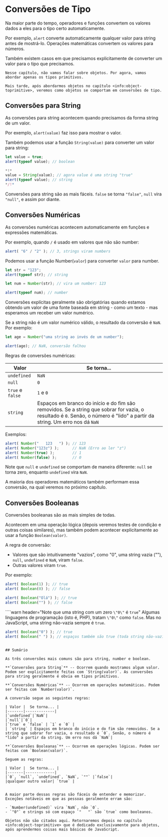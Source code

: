 # Conversões de Tipo

Na maior parte do tempo, operadores e funções convertem os valores dados a eles para o tipo certo automaticamente.

Por exemplo, `alert` converte automaticamente qualquer valor para string antes de mostrá-lo. Operações matemáticas convertem os valores para números.

Também existem casos em que precisamos explicitamente de converter um valor para o tipo que precisamos.

```smart header="Não vamos falar de objetos"
Nesse capítulo, não vamos falar sobre objetos. Por agora, vamos abordar apenas os tipos primitivos.

Mais tarde, após abordarmos objetos no capítulo <info:object-toprimitive>, veremos como objetos se comportam em conversões de tipo.
```

## Conversões para String

As conversões para string acontecem quando precisamos da forma string de um valor.

Por exemplo, `alert(value)` faz isso para mostrar o valor.

Também podemos usar a função `String(value)` para converter um valor para string:

```js run
let value = true;
alert(typeof value); // boolean

*!*
value = String(value); // agora value é uma string "true"
alert(typeof value); // string
*/!*
```

Conversões para string são as mais fáceis. `false` se torna `"false"`, `null` vira `"null"`, e assim por diante.
 
## Conversões Numéricas

As conversões numéricas acontecem automaticamente em funções e expressões matemáticas.

Por exemplo, quando `/` é usado em valores que não são number:

```js run
alert( "6" / "2" ); // 3, strings viram numbers
```

Podemos usar a função Number(`valor`) para converter `valor` para number.

```js run
let str = "123";
alert(typeof str); // string

let num = Number(str); // vira um number: 123

alert(typeof num); // number
```

Conversões explícitas geralmente são obrigatórias quando estamos obtendo um valor de uma fonte baseada em string - como um texto - mas esperamos um receber um valor numérico.

Se a string não é um valor numérico válido, o resultado da conversão é `NaN`. Por exemplo:

```js run
let age = Number("uma string ao invés de um number");

alert(age); // NaN, conversão falhou
```

Regras de conversões numéricas:

| Valor |  Se torna... |
|-------|-------------|
|`undefined`|`NaN`|
|`null`|`0`|
|`true` e `false` | `1` e `0` |
| `string` | Espaços em branco do início e do fim são removidos. Se a string que sobrar for vazia, o resultado é `0`. Senão, o número é "lido" a partir da string. Um erro nos dá `NaN`|

Exemplos:

```js run
alert( Number("   123   ") ); // 123
alert( Number("123z") );      // NaN (Erro ao ler "z")
alert( Number(true) );        // 1
alert( Number(false) );       // 0
```

Note que `null` e `undefined` se comportam de maneira diferente: `null` se torna zero, enquanto `undefined` vira `NaN`.

A maioria dos operadores matemáticos também performam essa conversão, na qual veremos no próximo capítulo.

## Conversões Booleanas

Conversões booleanas são as mais simples de todas.

Acontecem em uma operação lógica (depois veremos testes de condição e outras coisas similares), mas também podem acontecer explicitamente ao usar a função `Boolean(valor)`.

A regra de conversão:

- Valores que são intuitivamente "vazios", como "0", uma string vazia (""), `null`, `undefined` e `NaN`, viram `false`.
- Outras valores viram `true`.

Por exemplo:

```js run
alert( Boolean(1) ); // true
alert( Boolean(0) ); // false

alert( Boolean("Olá") ); // true
alert( Boolean("") ); // false
```

````warn header="Note que uma string com um zero `\"0\"` é `true`"
Algumas linguagens de programação (isto é, PHP), tratam `\"0\"` como `false`. Mas no JavaScript, uma string não-vazia sempre é `true`.

```js run
alert( Boolean("0") ); // true
alert( Boolean(" ") ); // espaços também são true (toda string não-vazia se torna true)
```
````

## Sumário

As três conversões mais comuns são para string, number e boolean.

**`Conversões para String`** -- Ocorrem quando mostramos algum valor. Podem ser explicitamente feitas com `String(valor)`. As conversões para string geralmente é obvia em tipos primitivos.

**`Conversões Numéricas`** -- Ocorrem em operações matemáticas. Podem ser feitas com `Number(valor)`.

A conversão segue as seguintes regras:

| Valor |  Se torna... |
|-------|-------------|
|`undefined`|`NaN`|
|`null`|`0`|
|`true` e `false` | `1` e `0` |
| `string` | Espaços em branco do início e do fim são removidos. Se a string que sobrar for vazia, o resultado é `0`. Senão, o número é "lido" a partir da string. Um erro nos dá `NaN`|

**`Conversões Booleanas`** -- Ocorrem em operações lógicas. Podem ser feitas com `Boolean(valor)`.

Seguem as regras:

| Valor |  Se torna... |
|-------|-------------|
|`0`, `null`, `undefined`, `NaN`, `""` |`false`|
|qualquer outro valor| `true` |


A maior parte dessas regras são fáceis de entender e memorizar. Exceções notáveis em que as pessoas geralmente erram são:

- `Number(undefined)` vira `NaN`, não `0`.
- `"0"` e strings só com espaço `"   "` são `true` como booleanos.

Objetos não são citados aqui. Retornaremos depois no capítulo <info:object-toprimitive> que é dedicado exclusivamente para objetos, após aprendermos coisas mais básicas de JavaScript.
